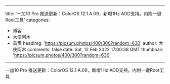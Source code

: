 
---
title: '一加10 Pro 推送更新：ColorOS 12.1 A.09，新增1Hz AOD支持。内附一键Root工具'
categories: 
 - 博客
 - 大侠阿木
 - 首页
headimg: 'https://picsum.photos/400/300?random=630'
author: 大侠阿木
comments: false
date: Sat, 12 Feb 2022 17:00:38 GMT
thumbnail: 'https://picsum.photos/400/300?random=630'
---

<div>   
一加10 Pro 推送更新：ColorOS 12.1 A.09，新增1Hz AOD支持。内附一键Root工具  
</div>
            